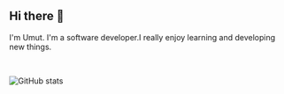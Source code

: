 ## Hi there 👋

I'm Umut. I'm a software developer.I really enjoy learning and developing new things.

<br>

![GitHub stats](https://github-readme-stats.vercel.app/api?username=CUmut&show_icons=true)  



